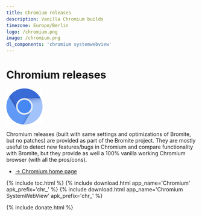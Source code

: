 ```yaml
---
title: Chromium releases
description: Vanilla Chromium builds
timezone: Europe/Berlin
logo: /chromium.png
image: /chromium.png
dl_components: 'chromium systemwebview'
---
```

# Chromium releases

<img title="Chromium - provided by Bromite project" src="/chromium.png" width="96" alt="Chromium" />

Chromium releases (built with same settings and optimizations of Bromite, but no patches) are provided as part of the Bromite project.
They are mostly useful to detect new features/bugs in Chromium and compare functionality with Bromite, but they provide as well a 100% vanilla working Chromium browser (with all the pros/cons).

* [&rarr; Chromium home page](https://www.chromium.org/Home)

{% include toc.html %}
{% include download.html app_name='Chromium' apk_prefix='chr_' %}
{% include download.html app_name='Chromium SystemWebView' apk_prefix='chr_' %}

{% include donate.html %}
